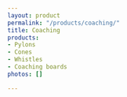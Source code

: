 ```yaml
---
layout: product
permalink: "/products/coaching/"
title: Coaching
products:
- Pylons
- Cones
- Whistles
- Coaching boards
photos: []

---
```

